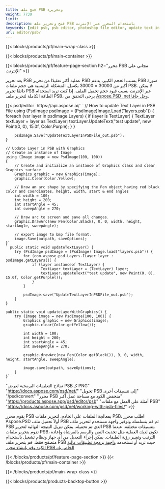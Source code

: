 ```yaml
---
title: فتح ملف PSB وتحريره
weight: 7730
limit: 
description: فتح وتحرير ملف PSB باستخدام المحرر عبر الإنترنت
keywords: [edit psb, psb editor, photoshop file editor, update text in psb, update psb, open psb, update text in psb]
url: editor/psb/
---
```


{{< blocks/products/pf/main-wrap-class >}}

{{< blocks/products/pf/main-container >}}

{{< blocks/products/pf/feature-page-section h2="محرر PSB مجاني على الإنترنت" >}}
<p>يعد تحرير PSB عملية أكثر تعقيدًا من تحرير PSD بسبب الحجم الكبير. يدعم PSB صورة أكبر من 30000 × 30000 بكسل. المشكلة الرئيسية هي حجم ملفات PSB. لا يمكن دائمًا تحرير PSB عبر الإنترنت بسبب قيود حجم تحميل الملف. إذا كنت تريد استخدام الطاقة الكاملة لتحرير ملف PSB، يرجى التحقق من <a href="/psd/{{< lang-code >}}">Aspose.PSD .net وحل جافا</a>. </p>
{{< psd/editor `https://api.aspose.ai/` 
`	// How to update Text Layer in PSB File
	using (PsdImage psdImage = (PsdImage)Image.Load("layers.psb"))
  	{
		foreach (var layer in psdImage.Layers)
		{
			if (layer is TextLayer)
			{
				TextLayer textLayer = layer as TextLayer;
				textLayer.UpdateText("test update", new Point(0, 0), 15.0f, Color.Purple);
			}
		}

		psdImage.Save("UpdateTextLayerInPSDFile_out.psb");
	}
	
	// Update Layer in PSB with Graphics
	// Create an instance of Image
	using (Image image = new PsdImage(100, 100))
	{
		// Create and initialize an instance of Graphics class and clear Graphics surface
		Graphics graphic = new Graphics(image);
		graphic.Clear(Color.Yellow);

		// Draw an arc shape by specifying the Pen object having red black color and coordinates, height, width, start & end angles                 
		int width = 100;
		int height = 200;
		int startAngle = 45;
		int sweepAngle = 270;

		// Draw arc to screen and save all changes.
		graphic.DrawArc(new Pen(Color.Black), 0, 0, width, height, startAngle, sweepAngle);

		// export image to bmp file format.
		image.Save(outpath, saveOptions);
	}` 
	` public static void updateTextLayer() {
        try (PsdImage psdImage = (PsdImage) Image.load("layers.psb")) {
            for (com.aspose.psd.Layers.ILayer layer : psdImage.getLayers()) {
                if (layer instanceof TextLayer) {
                    TextLayer textLayer = (TextLayer) layer;
                    textLayer.updateText("test update", new Point(0, 0), 15.0f, Color.getPurple());
                }
            }

            psdImage.save("UpdateTextLayerInPSDFile_out.psb");
        }
    }

    public static void updateLayerWithGraphics() {
        try (Image image = new PsdImage(100, 100)) {
            Graphics graphic = new Graphics(image);
            graphic.clear(Color.getYellow());

            int width = 100;
            int height = 200;
            int startAngle = 45;
            int sweepAngle = 270;

            graphic.drawArc(new Pen(Color.getBlack()), 0, 0, width, height, startAngle, sweepAngle);

            image.save(outpath, saveOptions);
        }
    }` 
"نماذج التعليمات البرمجية لعرض PSB كـ PNG"  "https://docs.aspose.com/psd/net/" 
"تحويل PSB إلى تنسيقات أخرى"  "/psd/convert" 
"محرر PSB منخفض الكود مع مساحة عمل أكبر" "https://products.aspose.app/psd/editor/psb" 
"أمثلة على العمل مع ملفات PSB" "https://docs.aspose.com/psd/net/working-with-psb-files/" >}}
<p>يقوم محرر PSB بمعالجة الملفات على الخادم. لتحرير ملفات PSB، اطلب محرر Aspose.PSD أولاً تحميل ملف PSB ثم قم بتسلسله وتوفير واجهة مستخدم لتحرير ملف PSB الذي تم تحميله. يمكن تنزيل النتيجة النهائية لتحرير PSB بتنسيقات مختلفة. عندما تقوم بتحرير ملفات PSB، تكون لديك العملية مثل تحديث النص والرسم بالفرشاة وإعادة الترتيب وتغيير رؤية الطبقات. يمكن إجراء التعديل من أي جهاز ونظام تشغيل باستخدام متصفح فقط. قم بتحرير ملف PSB حيث تريد أو تستخدمه <a href="https://docs.aspose.com/psd/net/working-with-psb-files/">واجهة برمجة تطبيقات عالية الكود وقم بإنشاء محرر PSB الخاص بك</a></p>

{{< /blocks/products/pf/feature-page-section >}}
{{< /blocks/products/pf/main-container >}}


{{< /blocks/products/pf/main-wrap-class >}}

{{< blocks/products/products-backtop-button >}}

